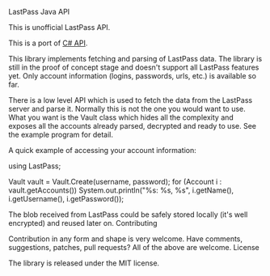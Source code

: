 LastPass Java API

This is unofficial LastPass API.

This is a port of [C# API](https://github.com/detunized/lastpass-sharp).

This library implements fetching and parsing of LastPass data. The library is still in the proof of concept stage and doesn't support all LastPass features yet. Only account information (logins, passwords, urls, etc.) is available so far.

There is a low level API which is used to fetch the data from the LastPass server and parse it. Normally this is not the one you would want to use. What you want is the Vault class which hides all the complexity and exposes all the accounts already parsed, decrypted and ready to use. See the example program for detail.

A quick example of accessing your account information:

using LastPass;

Vault vault = Vault.Create(username, password);
for (Account i : vault.getAccounts())
    System.out.println("%s: %s, %s", i.getName(), i.getUsername(), i.getPassword());

The blob received from LastPass could be safely stored locally (it's well encrypted) and reused later on.
Contributing

Contribution in any form and shape is very welcome. Have comments, suggestions, patches, pull requests? All of the above are welcome.
License

The library is released under the MIT license.
